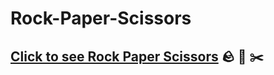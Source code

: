 # Rock-Paper-Scissors
## [Click to see Rock Paper Scissors](https://pjsalter.github.io/Rock-Paper-Scissors/) 🪨 📜 ✂️
